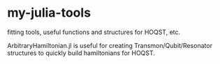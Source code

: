 # my-julia-tools
fitting tools, useful functions and structures for HOQST, etc.

ArbitraryHamiltonian.jl is useful for creating Transmon/Qubit/Resonator structures to quickly build hamiltonians for HOQST.
